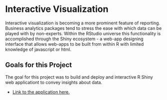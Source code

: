 # Interactive Visualization

Interactive visualization is becoming a more prominent feature of reporting. Business analytics packages tend to stress the ease with which data can be played with by non-experts. Within the RStudio universe this functionality is accomplished through the Shiny ecosystem - a web-app designing interface that allows web-apps to be built from within R with limited knowledge of javascript or html.

## Goals for this Project 

The goal for this project was to build and deploy and interactive R Shiny web applicationt to convey insights about data. 


* [Link to the application here.](https://gianzlupko.shinyapps.io/visualizing_midterm_results/?_ga=2.259140938.1985769423.1614121494-824644858.1613527376)
